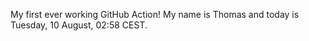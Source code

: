 My first ever working GitHub Action!
My name is Thomas and today is Tuesday, 10 August, 02:58 CEST. 
